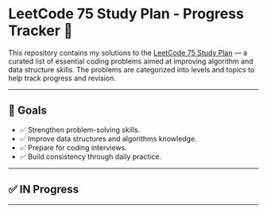 # LeetCode 75 Study Plan - Progress Tracker 🚀

This repository contains my solutions to the [LeetCode 75 Study Plan](https://leetcode.com/study-plan/leetcode-75/) — a curated list of essential coding problems aimed at improving algorithm and data structure skills. The problems are categorized into levels and topics to help track progress and revision.

---

## 📌 Goals

- ✅ Strengthen problem-solving skills.
- ✅ Improve data structures and algorithms knowledge.
- ✅ Prepare for coding interviews.
- ✅ Build consistency through daily practice.

---

## ✅ IN Progress
---


